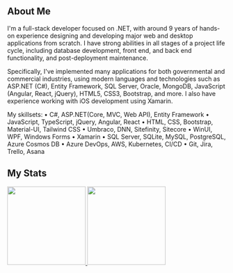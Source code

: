 ## About Me

I'm a full-stack developer focused on .NET, with around 9 years of hands-on experience designing and developing major web and desktop applications from scratch. I have strong abilities in all stages of a project life cycle, including database development, front end, and back end functionality, and post-deployment maintenance.

Specifically, I've implemented many applications for both governmental and commercial industries, using modern languages and technologies such as ASP.NET (C#), Entity Framework, SQL Server, Oracle, MongoDB, JavaScript (Angular, React, jQuery), HTML5, CSS3, Bootstrap, and more. I also have experience working with iOS development using Xamarin.

My skillsets:
• C#, ASP.NET(Core, MVC, Web API), Entity Framework
• JavaScript, TypeScript, jQuery, Angular, React
• HTML, CSS, Bootstrap, Material-UI, Tailwind CSS
• Umbraco, DNN, Sitefinity, Sitecore
• WinUI, WPF, Windows Forms
• Xamarin
• SQL Server, SQLite, MySQL, PostgreSQL, Azure Cosmos DB
• Azure DevOps, AWS, Kubernetes, CI/CD
• Git, Jira, Trello, Asana

## My Stats
<p>
<a href="https://github.com/briangez">
  <img height="180em" src="https://github-readme-stats-eight-theta.vercel.app/api?username=smiledev1230&show_icons=true&theme=algolia&include_all_commits=true&count_private=true"/>
  <img height="180em" src="https://github-readme-stats-eight-theta.vercel.app/api/top-langs/?username=briangez&layout=compact&langs_count=8&theme=algolia"/>
</a>
</p>

